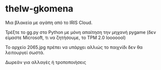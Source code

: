 # thelw-gkomena
Μια βλακεία με αγάπη από το IRIS Cloud.

Τρέξτε το gg.py στο Python με μόνη απαίτηση την μηχανή pygame (δεν είμαστε Microsoft, τι να ζητήσουμε, το TPM 2.0 looooool)

Το αρχείο 2065.jpg πρέπει να υπάρχει αλλιώς το παιχνίδι δεν θα λειτουργεί σωστά.


Δωρεάν για αλλαγές ή τροποποιήσεις
